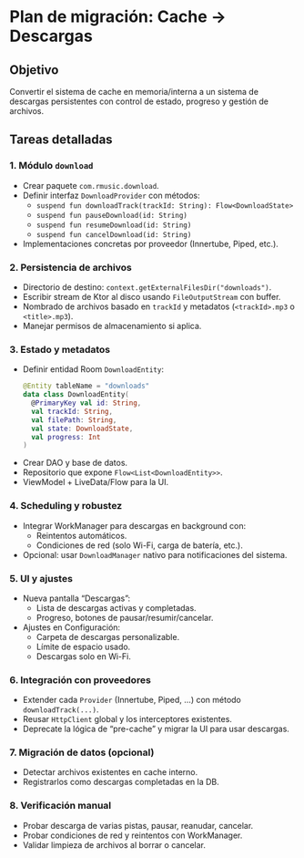 # Plan de migración: Cache → Descargas

## Objetivo

Convertir el sistema de cache en memoria/interna a un sistema de descargas persistentes con control de estado, progreso y gestión de archivos.

## Tareas detalladas

### 1. Módulo `download`

- Crear paquete `com.rmusic.download`.
- Definir interfaz `DownloadProvider` con métodos:
  - `suspend fun downloadTrack(trackId: String): Flow<DownloadState>`
  - `suspend fun pauseDownload(id: String)`
  - `suspend fun resumeDownload(id: String)`
  - `suspend fun cancelDownload(id: String)`
- Implementaciones concretas por proveedor (Innertube, Piped, etc.).

### 2. Persistencia de archivos

- Directorio de destino: `context.getExternalFilesDir("downloads")`.
- Escribir stream de Ktor al disco usando `FileOutputStream` con buffer.
- Nombrado de archivos basado en `trackId` y metadatos (`<trackId>.mp3` o `<title>.mp3`).
- Manejar permisos de almacenamiento si aplica.

### 3. Estado y metadatos

- Definir entidad Room `DownloadEntity`:
  ```kotlin
  @Entity tableName = "downloads"
  data class DownloadEntity(
    @PrimaryKey val id: String,
    val trackId: String,
    val filePath: String,
    val state: DownloadState,
    val progress: Int
  )
  ```
- Crear DAO y base de datos.
- Repositorio que expone `Flow<List<DownloadEntity>>`.
- ViewModel + LiveData/Flow para la UI.

### 4. Scheduling y robustez

- Integrar WorkManager para descargas en background con:
  - Reintentos automáticos.
  - Condiciones de red (solo Wi-Fi, carga de batería, etc.).
- Opcional: usar `DownloadManager` nativo para notificaciones del sistema.

### 5. UI y ajustes

- Nueva pantalla “Descargas”:
  - Lista de descargas activas y completadas.
  - Progreso, botones de pausar/resumir/cancelar.
- Ajustes en Configuración:
  - Carpeta de descargas personalizable.
  - Límite de espacio usado.
  - Descargas solo en Wi-Fi.

### 6. Integración con proveedores

- Extender cada `Provider` (Innertube, Piped, ...) con método `downloadTrack(...)`.
- Reusar `HttpClient` global y los interceptores existentes.
- Deprecate la lógica de “pre-cache” y migrar la UI para usar descargas.

### 7. Migración de datos (opcional)

- Detectar archivos existentes en cache interno.
- Registrarlos como descargas completadas en la DB.

### 8. Verificación manual

- Probar descarga de varias pistas, pausar, reanudar, cancelar.
- Probar condiciones de red y reintentos con WorkManager.
- Validar limpieza de archivos al borrar o cancelar.
